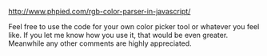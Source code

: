 http://www.phpied.com/rgb-color-parser-in-javascript/

Feel free to use the code for your own color picker tool or whatever you feel
like. If you let me know how you use it, that would be even greater. Meanwhile
any other comments are highly appreciated.
